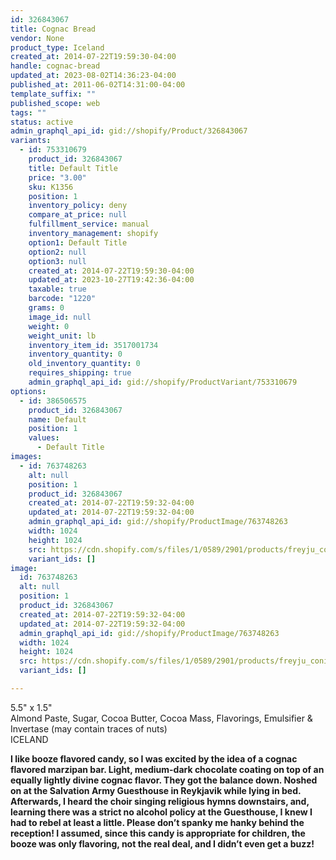 ```yaml
---
id: 326843067
title: Cognac Bread
vendor: None
product_type: Iceland
created_at: 2014-07-22T19:59:30-04:00
handle: cognac-bread
updated_at: 2023-08-02T14:36:23-04:00
published_at: 2011-06-02T14:31:00-04:00
template_suffix: ""
published_scope: web
tags: ""
status: active
admin_graphql_api_id: gid://shopify/Product/326843067
variants:
  - id: 753310679
    product_id: 326843067
    title: Default Title
    price: "3.00"
    sku: K1356
    position: 1
    inventory_policy: deny
    compare_at_price: null
    fulfillment_service: manual
    inventory_management: shopify
    option1: Default Title
    option2: null
    option3: null
    created_at: 2014-07-22T19:59:30-04:00
    updated_at: 2023-10-27T19:42:36-04:00
    taxable: true
    barcode: "1220"
    grams: 0
    image_id: null
    weight: 0
    weight_unit: lb
    inventory_item_id: 3517001734
    inventory_quantity: 0
    old_inventory_quantity: 0
    requires_shipping: true
    admin_graphql_api_id: gid://shopify/ProductVariant/753310679
options:
  - id: 386506575
    product_id: 326843067
    name: Default
    position: 1
    values:
      - Default Title
images:
  - id: 763748263
    alt: null
    position: 1
    product_id: 326843067
    created_at: 2014-07-22T19:59:32-04:00
    updated_at: 2014-07-22T19:59:32-04:00
    admin_graphql_api_id: gid://shopify/ProductImage/763748263
    width: 1024
    height: 1024
    src: https://cdn.shopify.com/s/files/1/0589/2901/products/freyju_coniaks_braud.jpeg?v=1406073572
    variant_ids: []
image:
  id: 763748263
  alt: null
  position: 1
  product_id: 326843067
  created_at: 2014-07-22T19:59:32-04:00
  updated_at: 2014-07-22T19:59:32-04:00
  admin_graphql_api_id: gid://shopify/ProductImage/763748263
  width: 1024
  height: 1024
  src: https://cdn.shopify.com/s/files/1/0589/2901/products/freyju_coniaks_braud.jpeg?v=1406073572
  variant_ids: []

---
```


5.5" x 1.5"  
Almond Paste, Sugar, Cocoa Butter, Cocoa Mass, Flavorings, Emulsifier & Invertase (may contain traces of nuts)  
ICELAND

**I like booze flavored candy, so I was excited by the idea of a cognac flavored marzipan bar. Light, medium-dark chocolate coating on top of an equally lightly divine cognac flavor. They got the balance down. Noshed on at the Salvation Army Guesthouse in Reykjavik while lying in bed. Afterwards, I heard the choir singing religious hymns downstairs, and, learning there was a strict no alcohol policy at the Guesthouse, I knew I had to rebel at least a little. Please don’t spanky me hanky behind the reception! I assumed, since this candy is appropriate for children, the booze was only flavoring, not the real deal, and I didn’t even get a buzz!**